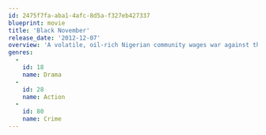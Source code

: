 ```yaml
---
id: 2475f7fa-aba1-4afc-8d5a-f327eb427337
blueprint: movie
title: 'Black November'
release_date: '2012-12-07'
overview: 'A volatile, oil-rich Nigerian community wages war against their corrupt government and a multi-national oil corporation to protect their land from being destroyed by excessive drilling and spills.  To seek justice, a rebel organization kidnaps an American oil executive and demands that his corporation end the destruction and pollution.  Inspired by true events, Black November is the gripping story of how a community rises up and takes drastic measures to make sure their voices are heard.'
genres:
  -
    id: 18
    name: Drama
  -
    id: 28
    name: Action
  -
    id: 80
    name: Crime
---
```


